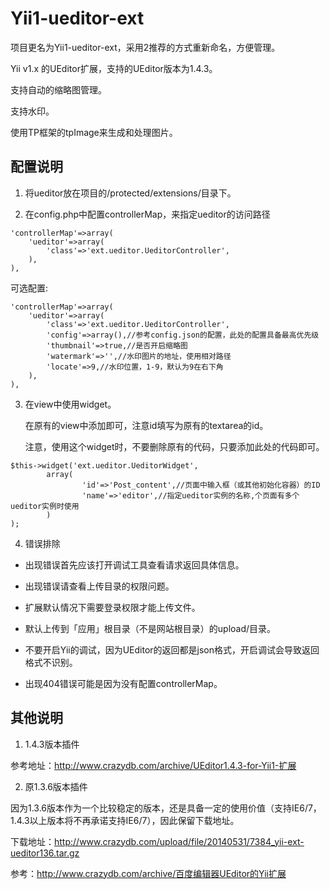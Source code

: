 Yii1-ueditor-ext
===================
项目更名为Yii1-ueditor-ext，采用2推荐的方式重新命名，方便管理。

Yii v1.x 的UEditor扩展，支持的UEditor版本为1.4.3。

支持自动的缩略图管理。

支持水印。

使用TP框架的tpImage来生成和处理图片。

配置说明
---------------------

1. 将ueditor放在项目的/protected/extensions/目录下。

2. 在config.php中配置controllerMap，来指定ueditor的访问路径

<!-- lang:php -->
    'controllerMap'=>array(
        'ueditor'=>array(
            'class'=>'ext.ueditor.UeditorController',
        ),
    ),

可选配置:

<!-- lang:php -->
    'controllerMap'=>array(
        'ueditor'=>array(
            'class'=>'ext.ueditor.UeditorController',
            'config'=>array(),//参考config.json的配置，此处的配置具备最高优先级
            'thumbnail'=>true,//是否开启缩略图
            'watermark'=>'',//水印图片的地址，使用相对路径
            'locate'=>9,//水印位置，1-9，默认为9在右下角
        ),
    ),

3. 在view中使用widget。

    在原有的view中添加即可，注意id填写为原有的textarea的id。

    注意，使用这个widget时，不要删除原有的代码，只要添加此处的代码即可。

<!-- lang:php -->
    $this->widget('ext.ueditor.UeditorWidget',
            array(
                    'id'=>'Post_content',//页面中输入框（或其他初始化容器）的ID
                    'name'=>'editor',//指定ueditor实例的名称,个页面有多个ueditor实例时使用
            )
    );

4. 错误排除

+ 出现错误首先应该打开调试工具查看请求返回具体信息。

+ 出现错误请查看上传目录的权限问题。

+ 扩展默认情况下需要登录权限才能上传文件。

+ 默认上传到「应用」根目录（不是网站根目录）的upload/目录。

+ 不要开启Yii的调试，因为UEditor的返回都是json格式，开启调试会导致返回格式不识别。

+ 出现404错误可能是因为没有配置controllerMap。

其他说明
---------------------
1. 1.4.3版本插件

参考地址：http://www.crazydb.com/archive/UEditor1.4.3-for-Yii1-扩展

2. 原1.3.6版本插件

因为1.3.6版本作为一个比较稳定的版本，还是具备一定的使用价值（支持IE6/7，1.4.3以上版本将不再承诺支持IE6/7），因此保留下载地址。

下载地址：http://www.crazydb.com/upload/file/20140531/7384_yii-ext-ueditor136.tar.gz

参考：http://www.crazydb.com/archive/百度编辑器UEditor的Yii扩展